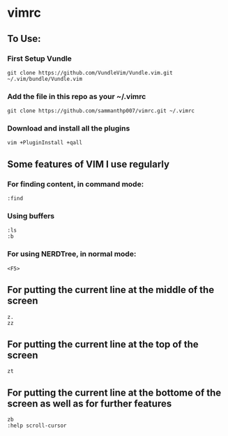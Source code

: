 # vimrc
## To Use:

### First Setup Vundle
```
git clone https://github.com/VundleVim/Vundle.vim.git ~/.vim/bundle/Vundle.vim
```

### Add the file in this repo as your ~/.vimrc
```
git clone https://github.com/sammanthp007/vimrc.git ~/.vimrc
```

### Download and install all the plugins
```
vim +PluginInstall +qall
```

## Some features of VIM I use regularly
### For finding content, in command mode:
```
:find
```

### Using buffers
```
:ls
:b 
```

### For using NERDTree, in normal mode:
```
<F5>
```
## For putting the current line at the middle of the screen
```
z.
zz
```

## For putting the current line at the top of the screen
```
zt
```
## For putting the current line at the bottome of the screen as well as for further features
```
zb
:help scroll-cursor
```
